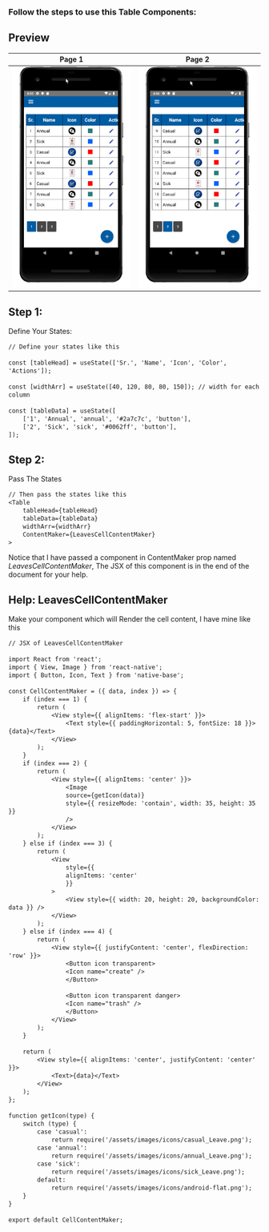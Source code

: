 ### Follow the steps to use this Table Components:

## Preview

Page 1            |  Page 2
:-------------------------:|:-------------------------:
![IMG 1](images/img1.png?raw=true "Image 1")  |  ![IMG 2](images/img2.png?raw=true "Image 1")




## Step 1:
Define Your States:

    // Define your states like this

    const [tableHead] = useState(['Sr.', 'Name', 'Icon', 'Color', 'Actions']);

    const [widthArr] = useState([40, 120, 80, 80, 150]); // width for each column

    const [tableData] = useState([
        ['1', 'Annual', 'annual', '#2a7c7c', 'button'],
        ['2', 'Sick', 'sick', '#0062ff', 'button'],
    ]);

## Step 2:
Pass The States

    // Then pass the states like this
    <Table
        tableHead={tableHead} 
        tableData={tableData} 
        widthArr={widthArr} 
        ContentMaker={LeavesCellContentMaker}
    >
Notice that I have passed a component in ContentMaker prop named *LeavesCellContentMaker*, The JSX of this component is in the end of the document for your help.


## Help: LeavesCellContentMaker
Make your component which will Render the cell content, I have mine like this

    // JSX of LeavesCellContentMaker

    import React from 'react';
    import { View, Image } from 'react-native';
    import { Button, Icon, Text } from 'native-base';

    const CellContentMaker = ({ data, index }) => {
        if (index === 1) {
            return (
                <View style={{ alignItems: 'flex-start' }}>
                    <Text style={{ paddingHorizontal: 5, fontSize: 18 }}>{data}</Text>
                </View>
            );
        }
        if (index === 2) {
            return (
                <View style={{ alignItems: 'center' }}>
                    <Image
                    source={getIcon(data)}
                    style={{ resizeMode: 'contain', width: 35, height: 35 }}
                    />
                </View>
            );
        } else if (index === 3) {
            return (
                <View
                    style={{
                    alignItems: 'center'
                    }}
                >
                    <View style={{ width: 20, height: 20, backgroundColor: data }} />
                </View>
            );
        } else if (index === 4) {
            return (
                <View style={{ justifyContent: 'center', flexDirection: 'row' }}>
                    <Button icon transparent>
                    <Icon name="create" />
                    </Button>

                    <Button icon transparent danger>
                    <Icon name="trash" />
                    </Button>
                </View>
            );
        }

        return (
            <View style={{ alignItems: 'center', justifyContent: 'center' }}>
                <Text>{data}</Text>
            </View>
        );
    };

    function getIcon(type) {
        switch (type) {
            case 'casual':
                return require('/assets/images/icons/casual_Leave.png');
            case 'annual':
                return require('/assets/images/icons/annual_Leave.png');
            case 'sick':
                return require('/assets/images/icons/sick_Leave.png');
            default:
                return require('/assets/images/icons/android-flat.png');
        }
    }

    export default CellContentMaker;


